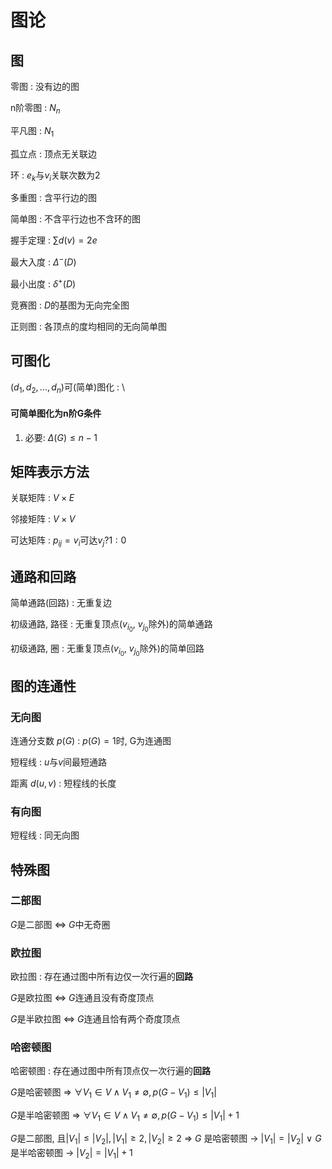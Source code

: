 # 图论

## 图

<!--
A与B无序积
: $A \& B = \{ \{a, b\} \mid a \in A \wedge b \in B \}$

无序对
: $(a, b)$

有穷多重子集
: 某元素可重复出现

无向图
: $G = \langle V, E \rangle$, $V$是非空有穷集， $E$是$V\ \&\ V$的有穷多重子集

有向图
: $D = \langle V, E \rangle$, $V$是非空有穷集， $E$是$V \times V$的有穷多重子集

阶
: 图顶点数
-->

零图
: 没有边的图

n阶零图
: $N_n$

平凡图
: $N_1$

<!--
空图
: 顶点集为空 (运算过程中出现)

(非)标定图(图形表示图时)
: 每个顶点和边都有符号

$e_k$与$v_i$关联
: $e_k=(v_i, v_j)$

关联次数
: `length $ filter (== vi) ek`{.haskell}
-->

孤立点
: 顶点无关联边

环
: $e_k$与$v_i$关联次数为2

<!--
$v_i$与$v_j$相邻
: $(v_i, v_j) \in E$

$v_i$是终点
: $<v_j, v_i> \in E$

$v_i$是始点
: $<v_i, v_j> \in E$

$e_i$与$e_j$相邻(无向图)
: $e_i$与$e_j$有至少一个公共端点

$e_i$与$e_j$相邻(有向图)
: 一条边的终点是另一条的始点

平行边
: 端点相同(方向相同)
-->

多重图
: 含平行边的图

简单图
: 不含平行边也不含环的图

握手定理
: $\sum d(v) = 2e$

最大入度
: $\Delta^{-}(D)$

最小出度
: $\delta^{+}(D)$

竞赛图
: $D$的基图为无向完全图

正则图
: 各顶点的度均相同的无向简单图

## 可图化

$(d_1, d_2, \ldots, d_n)$可(简单)图化
: \ 

#### 可简单图化为n阶G条件

1. 必要: $\Delta(G) \leq n - 1$

## 矩阵表示方法

关联矩阵
: $V \times E$

邻接矩阵
: $V \times V$

可达矩阵
: $p_{ij} = v_i\text{可达}v_j ? 1 : 0$

## 通路和回路

<!--
通路
: $\Gamma = v_{i_0}e_{j_0}v_{i_1}e_{j_1}\ldots e_{j_l}v_{i_l}$

通路的长度
: $\Gamma$中边的个数

回路
: $v_{i_0} = v_{i_l}$
-->

简单通路(回路)
: 无重复边

初级通路, 路径
: 无重复顶点($v_{i_0}$, $v_{j_0}$除外)的简单通路

初级通路, 圈
: 无重复顶点($v_{i_0}$, $v_{j_0}$除外)的简单回路

## 图的连通性

### 无向图

<!--
连通 $u \sim v$
: $u, v \in V$, $u$与$v$之间存在通路. $\forall v \in V, v \sim v$

连通图 $\langle V, E \rangle$
: $\forall u, v \in V, u \sim v$

连通分支
:  $V$关于顶点之间连通关系$\sim$的一个等价类
-->

连通分支数 $p(G)$
: $p(G) = 1$时, G为连通图

短程线
: $u$与$v$间最短通路

距离 $d(u, v)$
: 短程线的长度

### 有向图

<!--
可达 $u \rightarrow v$
: $u, v \in V$, $u$与$v$之间存在通路

相互可达 $u \leftrightarrow v$
: $u \rightarrow v \wedge u \leftarrow v$

距离 $d<u, v>$
: 同无向图
-->

短程线
: 同无向图

## 特殊图

### 二部图

$G$是二部图 $\Leftrightarrow$ $G$中无奇圈

### 欧拉图

欧拉图
: 存在通过图中所有边仅一次行遍的**回路**

$G$是欧拉图 $\Leftrightarrow$ $G$连通且没有奇度顶点

$G$是半欧拉图 $\Leftrightarrow$ $G$连通且恰有两个奇度顶点

### 哈密顿图

哈密顿图
: 存在通过图中所有顶点仅一次行遍的**回路**

$G$是哈密顿图 $\Rightarrow$ $\forall V_1 \in V \wedge V_1 \neq \emptyset, p(G - V_1) \leq |V_1|$

$G$是半哈密顿图 $\Rightarrow$ $\forall V_1 \in V \wedge V_1 \neq \emptyset, p(G - V_1) \leq |V_1| + 1$


$G$是二部图, 且$|V_1| \leq |V_2|, |V_1| \geq 2, |V_2| \geq 2$ $\Rightarrow$ $G$ 是哈密顿图 $\rightarrow$ $|V_1| = |V_2|$ $\vee$ $G$是半哈密顿图 $\rightarrow$ $|V_2| = |V_1| + 1$



<!--
    vi: ft=pandoc.markdown
-->
